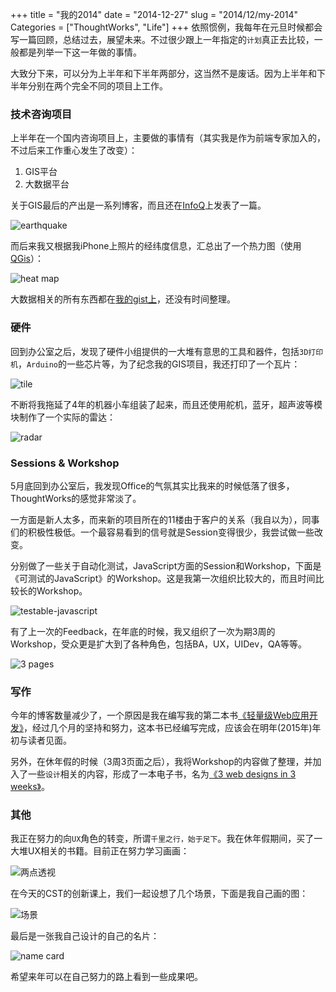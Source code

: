 +++
title = "我的2014"
date = "2014-12-27"
slug = "2014/12/my-2014"
Categories = ["ThoughtWorks", "Life"]
+++
依照惯例，我每年在元旦时候都会写一篇回顾，总结过去，展望未来。不过很少跟上一年指定的`计划`真正去比较，一般都是列举一下这一年做的事情。

大致分下来，可以分为上半年和下半年两部分，这当然不是废话。因为上半年和下半年分别在两个完全不同的项目上工作。

### 技术咨询项目
上半年在一个国内咨询项目上，主要做的事情有（其实我是作为前端专家加入的，不过后来工作重心发生了改变）：

1.	GIS平台
2.	大数据平台

关于GIS最后的产出是一系列博客，而且还在[InfoQ](http://www.infoq.com/cn/articles/visualization-of-the-global-seismic-system)上发表了一篇。

![earthquake](/images/2014/04/openlayers-earthquake-resized.png)

而后来我又根据我iPhone上照片的经纬度信息，汇总出了一个热力图（使用[QGis](http://qgis.org/en/site/)）：

![heat map](/images/2014/12/places-resized.png)

大数据相关的所有东西都在[我的gist上](https://gist.github.com/abruzzi)，还没有时间整理。

### 硬件

回到办公室之后，发现了硬件小组提供的一大堆有意思的工具和器件，包括`3D打印机`，`Arduino`的一些芯片等，为了纪念我的GIS项目，我还打印了一个瓦片：

![tile](/images/2014/12/tile-resized.png)

不断将我拖延了4年的机器小车组装了起来，而且还使用舵机，蓝牙，超声波等模块制作了一个实际的雷达：

![radar](/images/2014/12/radar-resized.png)

### Sessions & Workshop
5月底回到办公室后，我发现Office的气氛其实比我来的时候低落了很多，ThoughtWorks的感觉非常淡了。

一方面是新人太多，而来新的项目所在的11楼由于客户的关系（我自以为），同事们的积极性极低。一个最容易看到的信号就是Session变得很少，我尝试做一些改变。

分别做了一些关于自动化测试，JavaScript方面的Session和Workshop，下面是《可测试的JavaScript》的Workshop。这是我第一次组织比较大的，而且时间比较长的Workshop。

![testable-javascript](/images/2014/12/testable-javascript-resized.png)

有了上一次的Feedback，在年底的时候，我又组织了一次为期3周的Workshop，受众更是扩大到了各种角色，包括BA，UX，UIDev，QA等等。

![3 pages](/images/2014/12/3-pages-resized.png)

### 写作

今年的博客数量减少了，一个原因是我在编写我的第二本书[《轻量级Web应用开发》](http://icodeit.org/lwweb/)，经过几个月的坚持和努力，这本书已经编写完成，应该会在明年(2015年)年初与读者见面。

另外，在休年假的时候（3周3页面之后），我将Workshop的内容做了整理，并加入了一些`设计`相关的内容，形成了一本电子书，名为[《3 web designs in 3 weeks》](http://juntao.gitbooks.io/3-web-designs-in-3-weeks/)。


### 其他

我正在努力的向`UX`角色的转变，所谓`千里之行，始于足下`。我在休年假期间，买了一大堆UX相关的书籍。目前正在努力学习画画：

![两点透视](/images/2014/12/drawing-resized.png)

在今天的CST的创新课上，我们一起设想了几个场景，下面是我自己画的图：

![场景](/images/2014/12/scenario-resized.png)

最后是一张我自己设计的自己的名片：

![name card](/images/2014/12/my-card-resized.png)

希望来年可以在自己努力的路上看到一些成果吧。

